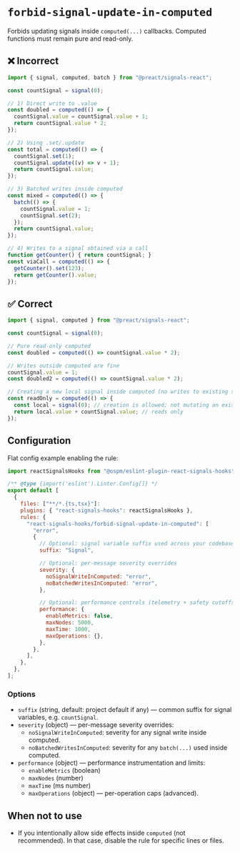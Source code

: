 # `forbid-signal-update-in-computed`

Forbids updating signals inside `computed(...)` callbacks. Computed functions must remain pure and read-only.

## ❌ Incorrect

```ts
import { signal, computed, batch } from "@preact/signals-react";

const countSignal = signal(0);

// 1) Direct write to .value
const doubled = computed(() => {
  countSignal.value = countSignal.value + 1;
  return countSignal.value * 2;
});

// 2) Using .set/.update
const total = computed(() => {
  countSignal.set(1);
  countSignal.update((v) => v + 1);
  return countSignal.value;
});

// 3) Batched writes inside computed
const mixed = computed(() => {
  batch(() => {
    countSignal.value = 1;
    countSignal.set(2);
  });
  return countSignal.value;
});

// 4) Writes to a signal obtained via a call
function getCounter() { return countSignal; }
const viaCall = computed(() => {
  getCounter().set(123);
  return getCounter().value;
});
```

## ✅ Correct

```ts
import { signal, computed } from "@preact/signals-react";

const countSignal = signal(0);

// Pure read-only computed
const doubled = computed(() => countSignal.value * 2);

// Writes outside computed are fine
countSignal.value = 1;
const doubled2 = computed(() => countSignal.value * 2);

// Creating a new local signal inside computed (no writes to existing signals)
const readOnly = computed(() => {
  const local = signal(0); // creation is allowed; not mutating an existing signal
  return local.value + countSignal.value; // reads only
});
```

## Configuration

Flat config example enabling the rule:

```js
import reactSignalsHooks from "@ospm/eslint-plugin-react-signals-hooks";

/** @type {import('eslint').Linter.Config[]} */
export default [
  {
    files: ["**/*.{ts,tsx}"]:
    plugins: { "react-signals-hooks": reactSignalsHooks },
    rules: {
      "react-signals-hooks/forbid-signal-update-in-computed": [
        "error",
        {
          // Optional: signal variable suffix used across your codebase
          suffix: "Signal",

          // Optional: per-message severity overrides
          severity: {
            noSignalWriteInComputed: "error",
            noBatchedWritesInComputed: "error",
          },

          // Optional: performance controls (telemetry + safety cutoffs)
          performance: {
            enableMetrics: false,
            maxNodes: 5000,
            maxTime: 1000,
            maxOperations: {},
          },
        },
      ],
    },
  },
];
```

### Options

- `suffix` (string, default: project default if any) — common suffix for signal variables, e.g. `countSignal`.
- `severity` (object) — per-message severity overrides:
  - `noSignalWriteInComputed`: severity for any signal write inside computed.
  - `noBatchedWritesInComputed`: severity for any `batch(...)` used inside computed.
- `performance` (object) — performance instrumentation and limits:
  - `enableMetrics` (boolean)
  - `maxNodes` (number)
  - `maxTime` (ms number)
  - `maxOperations` (object) — per-operation caps (advanced).

## When not to use

- If you intentionally allow side effects inside `computed` (not recommended). In that case, disable the rule for specific lines or files.
